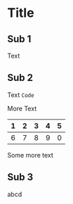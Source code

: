 # Title

## Sub 1

Text

## Sub 2

Text `Code`

More Text

| 1 | 2 | 3 | 4 | 5 |
|---|---|---|---|---|
| 6 | 7 | 8 | 9 | 0 |

Some more text

## Sub 3

abcd